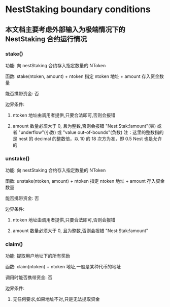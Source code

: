 # NestStaking boundary conditions

## 本文档主要考虑外部输入为极端情况下的 NestStaking 合约运行情况

### stake()
功能: 向 nestStaking 合约存入指定数量的 NToken

函数: stake(ntoken, amount)
     + ntoken 指定 ntoken 地址
     + amount 存入资金数量

能否携带资金: 否

边界条件:
1. ntoken 地址由调用者提供,只要合法即可,否则会报错

2. amount 数量必须大于 0, 且为整数,否则会报错 "Nest:Stak:!amount"(零) 或者 "underflow"(小数) 或 "value out-of-bounds"(负数)
   注：这里的整数指的是 nest 的 decimal 的整数倍，以 10 的 18 次方为准，即 0.5 Nest 也是允许的


### unstake()
功能: 向 nestStaking 合约存入指定数量的 NToken

函数: unstake(ntoken, amount)
     + ntoken 指定 ntoken 地址
     + amount 存入资金数量

能否携带资金: 否

边界条件:
1. ntoken 地址由调用者提供,只要合法即可,否则会报错

2. amount 数量必须大于 0, 且为整数,否则会报错 "Nest:Stak:!amount"


### claim() 
功能: 提取用户地址下的所有奖励

函数: claim(ntoken)
     + ntoken 地址,一般是某种代币的地址

调用时能否携带资金: 否

边界条件:
1. 无任何要求,如果地址不对,只是无法提取资金
